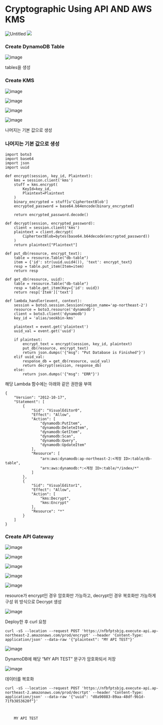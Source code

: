 # Cryptographic Using API AND AWS KMS

![Untitled](https://github.com/LeeSeokBln/cryptographic-API-with-KMS/assets/101256150/215c3db5-c722-4a8d-b101-49cf8ca0a738)
<img src="https://github-production-user-asset-6210df.s3.amazonaws.com/101256150/261237266-215c3db5-c722-4a8d-b101-49cf8ca0a738.png?X-Amz-Algorithm=AWS4-HMAC-SHA256&X-Amz-Credential=AKIAIWNJYAX4CSVEH53A%2F20230828%2Fus-east-1%2Fs3%2Faws4_request&X-Amz-Date=20230828T001222Z&X-Amz-Expires=300&X-Amz-Signature=fb859476bf69e656164f10fd6b887369095a7f4c1c5ca06032a9614cbbab233c&X-Amz-SignedHeaders=host&actor_id=101256150&key_id=0&repo_id=679556584">
### Create DynamoDB Table

![image](https://github.com/LeeSeokBln/cryptographic-API-with-KMS/assets/101256150/9f1e0c6d-9896-4ec6-9d91-a1641705812f)


tables을 생성

### Create KMS

![image](https://github.com/LeeSeokBln/cryptographic-API-with-KMS/assets/101256150/a7689013-7aad-4faa-9322-433e9dd30252)

![image](https://github.com/LeeSeokBln/cryptographic-API-with-KMS/assets/101256150/e6c3c043-487d-4890-b51d-b541220c5d66)

![image](https://github.com/LeeSeokBln/cryptographic-API-with-KMS/assets/101256150/156d8602-e77b-4f08-93dd-cc7c376b6569)

![image](https://github.com/LeeSeokBln/cryptographic-API-with-KMS/assets/101256150/d625de0a-5943-4491-857d-9bcf15158ff9)



나머지는 기본 값으로 생성

### 나머지는 기본 값으로 생성
```
import boto3
import base64
import json
import uuid

def encrypt(session, key_id, Plaintext):
    kms = session.client('kms')
    stuff = kms.encrypt(
        KeyId=key_id, 
        Plaintext=Plaintext
    )
    binary_encrypted = stuff[u'CiphertextBlob']
    encrypted_password = base64.b64encode(binary_encrypted)

    return encrypted_password.decode()
    
def decrypt(session, encrypted_password):
    client = session.client('kms')
    plaintext = client.decrypt(
        CiphertextBlob=bytes(base64.b64decode(encrypted_password))
    )
    return plaintext["Plaintext"]

def put_db(resource, encrypt_text):
    table = resource.Table("db-table")
    item = {'id': str(uuid.uuid4()), 'text': encrypt_text}
    resp = table.put_item(Item=item)
    return resp

def get_db(resource, uuid):
    table = resource.Table("db-table")
    resp = table.get_item(Key={'id': uuid})    
    return resp['Item']['text']

def lambda_handler(event, context):
    session = boto3.session.Session(region_name='ap-northeast-2')
    resource = boto3.resource('dynamodb')
    client = boto3.client('dynamodb')
    key_id = 'alias/seokbin-kms'
    
    plaintext = event.get('plaintext')
    uuid_val = event.get('uuid')

    if plaintext:
        encrypt_text = encrypt(session, key_id, plaintext)
        put_db(resource, encrypt_text)
        return json.dumps('{"msg": "Put Database is Finished"}')
    elif uuid_val:
        response_db = get_db(resource, uuid_val)
        return decrypt(session, response_db)
    else:
        return json.dumps('{"msg": "ERR"}')

```
해당 Lambda 함수에는 아래와 같은 권한을 부여
```
{
    "Version": "2012-10-17",
    "Statement": [
        {
            "Sid": "VisualEditor0",
            "Effect": "Allow",
            "Action": [
                "dynamodb:PutItem",
                "dynamodb:DeleteItem",
                "dynamodb:GetItem",
                "dynamodb:Scan",
                "dynamodb:Query",
                "dynamodb:UpdateItem"
            ],
            "Resource": [
                "arn:aws:dynamodb:ap-northeast-2:<계정 ID>:table/db-table",
                "arn:aws:dynamodb:*:<계정 ID>:table/*/index/*"
            ]
        },
        {
            "Sid": "VisualEditor1",
            "Effect": "Allow",
            "Action": [
                "kms:Decrypt",
                "kms:Encrypt"
            ],
            "Resource": "*"
        }
    ]
}
```

### Create API Gateway

![image](https://github.com/LeeSeokBln/cryptographic-API-with-KMS/assets/101256150/06ffcf11-d6aa-4b7e-a5cb-8e09fc4291e4)

![image](https://github.com/LeeSeokBln/cryptographic-API-with-KMS/assets/101256150/d9fab148-a37e-4f24-90fe-8e18294e5c0d)

![image](https://github.com/LeeSeokBln/cryptographic-API-with-KMS/assets/101256150/5ecf5f05-822f-41c6-ac02-59c27eead9a8)

![image](https://github.com/LeeSeokBln/cryptographic-API-with-KMS/assets/101256150/c8b9ce4a-3fb9-4a74-9312-7a393b7c2963)

![image](https://github.com/LeeSeokBln/cryptographic-API-with-KMS/assets/101256150/2076c168-205d-4442-aca6-7e088ed45791)


resource가 encrypt인 경우 암호화만 가능하고, decrypt인 경우 복호화만 가능하게 구성
위 방식으로 Decrypt 생성

![image](https://github.com/LeeSeokBln/cryptographic-API-with-KMS/assets/101256150/ef568fcb-7b40-403e-9a8e-424f7875872a)


Deploy한 후 curl 요청

```
curl -sS --location --request POST 'https://nfbfptsbjg.execute-api.ap-northeast-2.amazonaws.com/prod/encrypt' --header 'Content-Type: application/json' --data-raw '{"plaintext": "MY API TEST"}'
```
![image](https://github.com/LeeSeokBln/cryptographic-API-with-KMS/assets/101256150/f3adc2ed-7f58-48de-b547-52a737bd1443)


DynamoDB에 해당 “MY API TEST” 문구가 암호화되서 저장

![image](https://github.com/LeeSeokBln/cryptographic-API-with-KMS/assets/101256150/762203e9-f4b3-48bf-a7b7-9942b367675d)



데이터를 복호화

```
curl -sS --location --request POST 'https://nfbfptsbjg.execute-api.ap-northeast-2.amazonaws.com/prod/decrtpt' --header 'Content-Type: application/json' --data-raw '{"uuid": "d8a90883-89aa-48df-9b1d-71fb3853620f"}'
```
``` 


    MY API TEST


 ```

